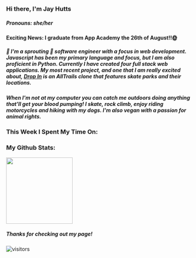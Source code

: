 ### Hi there, I'm Jay Hutts
##### ___Pronouns: she/her___

#### Exciting News: I graduate from App Academy the 26th of August!!🌞

##### 🌱 I'm a sprouting 🌱 software engineer with a focus in web development. Javascript has been my primary language and focus, but I am also proficient in Python. Currently I have created four full stack web applications. My most recent project, and one that I am really excited about, [Drop In](https://github.com/jay-bean/DropIn) is an AllTrails clone that features skate parks and their locations.

##### When I'm not at my computer you can catch me outdoors doing anything that'll get your blood pumping! I skate, rock climb, enjoy riding motorcycles and hiking with my dogs. I'm also vegan with a passion for animal rights. 

### This Week I Spent My Time On:
<!--START_SECTION:waka-->
<!--END_SECTION:waka-->

### My Github Stats:

<img height="180em" src="https://github-readme-stats.vercel.app/api?username=jay-bean&show_icons=true&hide_border=true&&count_private=true&include_all_commits=true" />

##### Thanks for checking out my page!
![visitors](https://visitor-badge.glitch.me/badge?page_id=${jay-bean}.${jay-bean})
